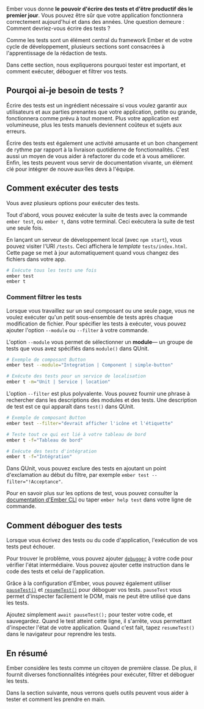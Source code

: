 Ember vous donne **le pouvoir d'écrire des tests et d'être productif dès le premier jour**. Vous pouvez être sûr que votre application fonctionnera correctement aujourd'hui et dans des années. Une question demeure : Comment devriez-vous écrire des tests ?

Comme les tests sont un élément central du framework Ember et de votre cycle de développement, plusieurs sections sont consacrées à l'apprentissage de la rédaction de tests.

Dans cette section, nous expliquerons pourquoi tester est important, et comment exécuter, déboguer et filtrer vos tests.

## Pourqoi ai-je besoin de tests ?

Écrire des tests est un ingrédient nécessaire si vous voulez garantir aux utilisateurs et aux parties prenantes que votre application, petite ou grande, fonctionnera comme prévu à tout moment. Plus votre application est volumineuse, plus les tests manuels deviennent coûteux et sujets aux erreurs.

Écrire des tests est également une activité amusante et un bon changement de rythme par rapport à la livraison quotidienne de fonctionnalités. C'est aussi un moyen de vous aider à refactorer du code et à vous améliorer. Enfin, les tests peuvent vous servir de documentation vivante, un élément clé pour intégrer de nouve·aux·lles devs à l'équipe.

## Comment exécuter des tests

Vous avez plusieurs options pour exécuter des tests.

Tout d'abord, vous pouvez exécuter la suite de tests avec la commande `ember test`, ou `ember t`, dans votre terminal. Ceci exécutera la suite de test une seule fois.

En lançant un serveur de développement local (avec `npm start`), vous pouvez visiter l'URI `/tests`. Ceci affichera le _template_ `tests/index.html`. Cette page se met à jour automatiquement quand vous changez des fichiers dans votre app.

```bash
# Exécute tous les tests une fois
ember test
ember t
```

### Comment filtrer les tests

Lorsque vous travaillez sur un seul composant ou une seule page, vous ne voulez exécuter qu'un petit sous-ensemble de tests après chaque modification de fichier. Pour spécifier les tests à exécuter, vous pouvez ajouter l'option `--module` ou `--filter` à votre commande.

L'option `--module` vous permet de sélectionner un **module**— un groupe de tests que vous avez spécifiés dans `module()` dans QUnit.

```bash
# Exemple de composant Button
ember test --module="Integration | Component | simple-button"

# Exécute des tests pour un service de localisation
ember t -m="Unit | Service | location"
```

L'option `--filter` est plus polyvalente. Vous pouvez fournir une phrase à rechercher dans les descriptions des modules et des tests. Une description de test est ce qui apparaît dans `test()` dans QUnit.

```bash
# Exemple de composant Button
ember test --filter="devrait afficher l'icône et l'étiquette"

# Teste tout ce qui est lié à votre tableau de bord
ember t -f="Tableau de bord"

# Exécute des tests d'intégration
ember t -f="Intégration"
```

Dans QUnit, vous pouvez exclure des tests en ajoutant un point d'exclamation au début du filtre, par exemple `ember test --filter="!Acceptance"`.

Pour en savoir plus sur les options de test, vous pouvez consulter la [documentation d'Ember CLI](https://ember-cli.com/testing) ou taper `ember help test` dans votre ligne de commande.

## Comment déboguer des tests

Lorsque vous écrivez des tests ou du code d'application, l'exécution de vos tests peut échouer.

Pour trouver le problème, vous pouvez ajouter [`debugger`](https://developer.mozilla.org/docs/Web/JavaScript/Reference/Statements/debugger) à votre code pour vérifier l'état intermédiaire. Vous pouvez ajouter cette instruction dans le code des tests et celui de l'application.

Grâce à la configuration d'Ember, vous pouvez également utiliser [`pauseTest()`](https://github.com/emberjs/ember-test-helpers/blob/master/API.md#pausetest) et [`resumeTest()`](https://github.com/emberjs/ember-test-helpers/blob/master/API.md#resumetest) pour déboguer vos tests. `pauseTest` vous permet d'inspecter facilement le DOM, mais ne peut être utilisé que dans les tests.

Ajoutez simplement `await pauseTest();` pour tester votre code, et sauvegardez. Quand le test atteint cette ligne, il s'arrête, vous permettant d'inspecter l'état de votre application. Quand c'est fait, tapez `resumeTest()` dans le navigateur pour reprendre les tests.

## En résumé

Ember considère les tests comme un citoyen de première classe. De plus, il fournit diverses fonctionnalités intégrées pour exécuter, filtrer et déboguer les tests.

Dans la section suivante, nous verrons quels outils peuvent vous aider à tester et comment les prendre en main.
